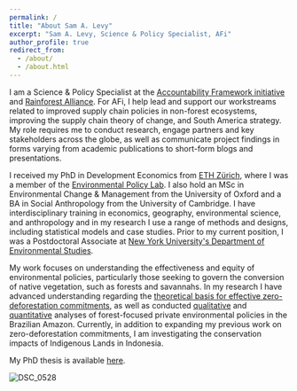 ```yaml
---
permalink: /
title: "About Sam A. Levy"
excerpt: "Sam A. Levy, Science & Policy Specialist, AFi"
author_profile: true
redirect_from: 
  - /about/
  - /about.html
---
```

I am a Science & Policy Specialist at the [Accountability Framework initiative](https://accountability-framework.org/) and [Rainforest Alliance](https://www.rainforest-alliance.org/). For AFi, I help lead and support our workstreams related to improved supply chain policies in non-forest ecosystems, improving the supply chain theory of change, and South America strategy. My role requires me to conduct research, engage partners and key stakeholders across the globe, as well as communicate project findings in forms varying from academic publications to short-form blogs and presentations. 

I received my PhD in Development Economics from [ETH Zürich](https://ethz.ch/en.html), where I was a member of the [Environmental Policy Lab](https://epl.ethz.ch/). I also hold an MSc in Environmental Change & Management from the University of Oxford and a BA in Social Anthropology from the University of Cambridge. I have interdisciplinary training in economics, geography, environmental science, and anthropology and in my research I use a range of methods and designs, including statistical models and case studies. Prior to my current position, I was a Postdoctoral Associate at [New York University's Department of Environmental Studies](https://as.nyu.edu/departments/environment.html).

My work focuses on understanding the effectiveness and equity of environmental policies, particularly those seeking to govern the conversion of native vegetation, such as forests and savannahs. In my research I have advanced understanding regarding the [theoretical basis for effective zero-deforestation commitments](https://sam-a-levy.github.io/publication/2019-CriteriaZDC), as well as conducted [qualitative](https://sam-a-levy.github.io/publication/2022-CattleZDC) and [quantitative](https://sam-a-levy.github.io/publication/2023-MarketShare) analyses of forest-focused private environmental policies in the Brazilian Amazon. Currently, in addition to expanding my previous work on zero-deforestation commitments, I am investigating the conservation impacts of Indigenous Lands in Indonesia.

My PhD thesis is available [here](https://doi.org/10.3929/ethz-b-000539299).

![DSC_0528](https://sam-a-levy.github.io/images/DSC_0545.jpeg)
